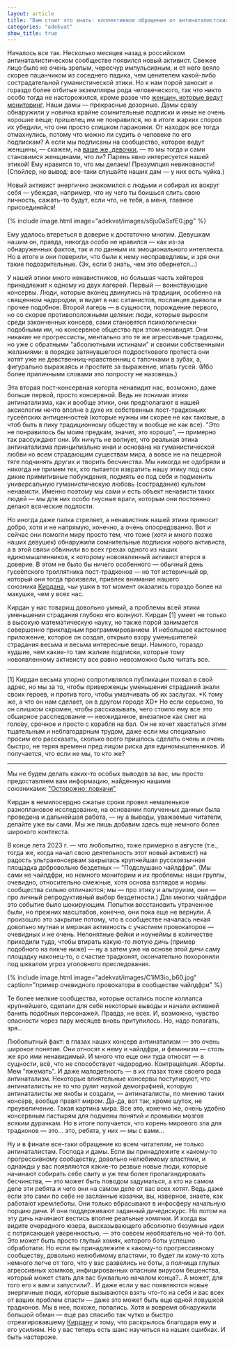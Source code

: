 ```yaml
---
layout: article
title: "Вам стоит это знать: коллективное обращение от антинаталистских соо и других приверженцев этики уменьшения страдания"
categories: "adekvat"
show_title: true
---
```

Началось все так. Несколько месяцев назад в российском антинаталистическом сообществе появился новый активист. Свежее лицо было не очень зрелым, чересчур импульсивным, и от него веяло скорее пацанчиком из соседнего падика, чем ценителем какой-либо сострадательной гуманистической этики. Но к нам порой заносит и гораздо более отбитые экземпляры рода человеческого, так что никто особо тогда не насторожился, кроме разве что [женщин, которые ведут мониторинг](../zhenshina/). Наши дамы — прекрасные дозорные. Дамы сразу обнаружили у новичка крайне сомнительные подписки и иные не очень хорошие вещи; пришелец им не понравился, но в итоге жарких споров их убедили, что они просто слишком параноики. От находок все тогда отмахнулись, потому что можно ли судить о человеке по его подпискам? А если мы подписаны на сообщество, которое ведут женщины, — скажем, на [ваше же, девочки](../zhenshina/), — то мы тогда и сами становимся женщинами, что ли? Парень явно интересуется нашей этикой! Ему нравится то, что мы делаем! Презумпция невиновности! (Спойлер, но вывод: все-таки слушайте наших дам — у них есть чуйка.)

Новый активист энергично знакомился с людьми и собирал их вокруг себя — убеждая, например, что ну чего ты боишься слить свою личность, сажать-то будут, если что, не тебя, а меня, главное присоединяйся!

{% include image.html image="adekvat/images/s6ju0aSxfE0.jpg" %}

Ему удалось втереться в доверие к достаточно многим. Девушкам нашим он, правда, никогда особо не нравился — как из-за обнаруженных фактов, так и по данным их эмоционального интеллекта. Но в итоге и они поверили, что были к нему несправедливы, и зря они такие подозрительные. (Эх, если б знать, чем это обернется...)

У нашей этики много ненавистников, но большая часть хейтеров принадлежит к одному из двух лагерей. Первый — воинствующие консервы. Люди, которые вконец двинулись на традиции, особенно на священном чадородии, и видят в нас сатанистов, посланцев дьявола и прочее подобное. Второй лагерь — в сущности, порождение первого, но со скорее противоположными целями: люди, которые выросли среди законченных консерв, сами становятся психологически подобными им, но консервное общество при этом ненавидят. Они никакие не прогрессисты, ментально это те же агрессивные традконы, но уже с обратными "абсолютными истинами" и своими собственными желаниями: в порядке затянувшегося подросткового протеста они хотят уже не девственниц-нравственниц с тапочками в зубах, а, фигурально выражаясь и простите за выражение, ипать гусей. (Ибо более приличными словами это попросту не назовешь.)

Эта вторая пост-консервная когорта ненавидит нас, возможно, даже больше первой, просто консервной. Ведь не понимая этики антинатализма, как и вообще этики, они предполагают в нашей аксиологии нечто вполне в духе их собственных пост-традконьих гусеёпских антиценностей (которые нужны им скорее не как таковые, а чтоб быть в пику традиционному обществу и вообще не как все). "Это не понравилось бы моим предкам, значит, это хорошо", — примерно так рассуждают они. Их ничуть не волнует, что реальная этика антинатализма принципиально иная и основана на гуманистической любви ко всем страдающим существам мира, а вовсе не на пещерной тяге подчинять других и творить бесчинства. Мы никогда не одобряли и никогда не примем тех, кто пытается извратить нашу этику под свои дикие примитивные побуждения, подмять ее под себя и подменить универсальную гуманистическую любовь (сострадание) культом ненависти. Именно поэтому мы сами и есть объект ненависти таких людей — мы для них особо гнусные враги, которым они постоянно делают всяческие подлости.

Но иногда даже палка стреляет, а ненавистник нашей этики приносит добро, хотя и не напрямую, конечно, а очень опосредованно. Вот и сейчас они помогли миру просто тем, что тоже (хотя и много позже наших девушек) обнаружили сомнительные подписки нового активиста, а в этой связи обвинили во всех грехах одного из наших единомышленников, к которому новоявленный активист втерся в доверие. В этом не было бы ничего особенного — обычный день гусеёпского троллятника пост-традконов — но тот истеричный ор, который они тогда произвели, привлек внимание нашего союзника [Кирдана](https://kkirdan.github.io/), чьи ушки в тот момент оказались гораздо более на макушке, чем у всех нас.

Кирдан у нас товарищ довольно умный, а проблемы всей этики уменьшения страдания глубоко его волнуют. Кирдан \[1\] умеет не только в высокую математическую науку, но также порой занимается совершенно прикладным программированием. И небольшое кастомное приложение, которое он создал, открыло взору уменьшителей страдания весьма и весьма интересные вещи. Намного, гораздо худшие, чем какие-то там жалкие подписки, которые тому новоявленному активисту все равно невозможно было читать все.

---

\[1\] Кирдан весьма упорно сопротивлялся публикации похвал в свой адрес, но мы за то, чтобы приверженцы уменьшения страданий знали своих героев, и против того, чтобы умалчивать об их заслугах. \*К тому же, а что он нам сделает, он в другом городе XD\* Но если серьезно, то он слишком скромен, чтобы рассказывать, чего стоило ему все это обширное расследование — неожиданное, внезапное как снег на голову, срочное и просто с корабля на бал. Он не хочет хвастаться этим тщательным и неблагодарным трудом, даже если мы специально просим его рассказать, сколько всего пришлось сделать очень и очень быстро, не теряя времени пред лицом риска для единомышленников. И получается, что если не мы, то кто же?

---

Мы не будем делать каких-то особых выводов за вас, мы просто предоставляем вам информацию, найденную нашими союзниками: ["Осторожно: ловкачи"](../eto/ostorozhno-lovkachi.html)

Кирдан в немилосердно сжатые сроки провел немаленькое разноплановое исследование, на основании полученных данных была проведена и дальнейшая работа, — ну а выводы, уважаемые читатели, делайте уже вы сами. Мы же лишь добавим здесь еще немного более широкого контекста.

В конце лета 2023 г. — что любопытно, тоже примерно в августе (т.е., тогда же, когда начал свою деятельность этот новый активист) на радость ультраконсервам закрылась крупнейшая русскоязычная площадка добровольно бездетных — "Подслушано чайлдфри". (Мы сами не чайлдфри, но немного мониторим и их проблемы: наши группы, очевидно, относительно смежные, хотя основа взглядов и нормы сообщества сильно отличаются; мы — про этику и альтруизм, они — про личный репродуктивный выбор бездетности.) Для многих чайлдфри это событие было шокирующим. Попытки восстановить утраченное были, но прежних масштабов, конечно, они пока еще не вернули. А произошло это закрытие потому, что в сообществе началась некая довольно мутная и мерзкая активность с участием провокаторов — очевидных и не очень. Непонятные фейки и ноунеймы в количестве приходили туда, чтобы втирать какую-то лютую дичь (пример подобного на пикче ниже) — ну а затем уже на основе этой дичи саму площадку наконец-то, о счастие традконят, окончательно похоронили под шквалом угроз уголовного преследования.

{% include image.html image="adekvat/images/C1iM3io_b60.jpg" caption="пример очевидного провокатора в сообществе чайлдфри" %}

Те более мелкие сообщества, которые остались после коллапса крупнейшего, сделали для себя некоторые выводы и начали активней банить подобных персонажей. Правда, не всех. И, возможно, чувство опасности через пару месяцев вновь притупилось. Но, надо полагать, зря…

Любопытный факт: в глазах наших консерв антинатализм — это очень широкое понятие. Они относят к нему и чайлдфри, и феминизм — столь же яро ими ненавидимый. И много что еще они туда относят — в сущности, всё, что не способствует чадородию. Контрацепция. Аборты. Мем "яжемать". И даже малодетность — в их глазах тоже своего рода антинатализм. Некоторые влиятельные консервы постулируют, что антинаталисты не то что рулят наукой демографией, которую антинаталисты же якобы и создали, — антинаталисты, по мнению таких консерв, вообще правят миром. Да-да, вот так, кроме шуток, не преувеличение. Такая картина мира. Все это, конечно же, очень удобно консервным пастырям для подмены понятий и промывки мозгов всяким дурачкам. Но в итоге получается, что корень мирового зла для традконов — это... это, ребята, у них — мы с вами... 

Ну и в финале все-таки обращение ко всем читателям, не только антинаталистам. Господа и дамы. Если вы принадлежите к какому-то прогрессивному сообществу, довольно нелюбимому властями, и однажды у вас появляются какие-то резвые новые люди, которые начинают собирать себе свиту и уж тем более пропагандировать бесчинства, — это может быть поводом задуматься, а кто на самом деле эти ребята и чего они на самом деле от вас всех хотят. Ведь даже если это сами по себе не засланные казачки, вы, наверное, знаете, как работают кремлеботы. Они только вбрасывают в инфосферу начальную порцию дичи. И они поддерживают заданный дичедискурс. Но потом на эту дичь начинают вестись вполне реальные хомячки. И когда вы видите очередного юзера, высказывающего абсолютно безумные идеи с потрясающей уверенностью, — это совсем необязательно чей-то бот. Это может быть просто глупый хомяк, которого боты успешно обработали. Но если вы принадлежите к какому-то прогрессивному сообществу, довольно нелюбимому властями, то будет ли кому-то хоть немного легче от того, что у вас развелись не боты, а полчища глупых агрессивных хомяков, инфицированных опасным вирусом бешенства, который может стать для вас буквально началом конца?.. А может, для того его к вам и запустили?.. И даже если у вас появляются новые энергичные люди, которые вызываются взять что-то на себя и вас всех от ваших проблем спасти — даже это может быть еще одной ловушкой традконов. Мы в нее, похоже, попались. Хотя и вовремя обнаружили большой обман — еще раз спасибо так чутко и быстро отреагировавшему [Кирдану](https://kkirdan.github.io/) и тому, что раскрылось благодаря ему и его усилиям. Но у вас теперь есть шанс научиться на наших ошибках. И быть настороже.
